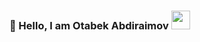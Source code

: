 ### 👋 Hello, I am Otabek Abdiraimov <img src="https://media.giphy.com/media/gM5qFksULw54NMWyry/giphy.gif" width="30" />
